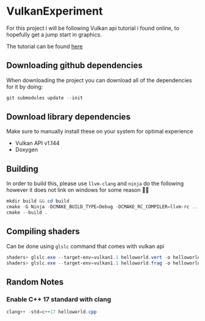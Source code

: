 # VulkanExperiment

For this project i will be following Vulkan api tutorial i found online, to hopefully get a jump start in graphics.

The tutorial can be found [here](https://vulkan-tutorial.com)

## Downloading github dependencies

When downloading the project you can download all of the dependencies for it by doing:

```powershell
git submodules update --init
```

## Download library dependencies

Make sure to manually install these on your system for optimal experience

* Vulkan API v1.144
* Doxygen

## Building

In order to build this, please use `llvm-clang` and `ninja` do the following
however it does not link on windows for some reason 🤷‍♀️

```powershell
mkdir build && cd build
cmake -G Ninja -DCMAKE_BUILD_TYPE=Debug -DCMAKE_RC_COMPILER=llvm-rc ..
cmake --build .
```

## Compiling shaders

Can be done using `glslc` command that comes with vulkan api

```powershell
shaders> glslc.exe --target-env=vulkan1.1 helloworld.vert -o helloworld.vert.spv
shaders> glslc.exe --target-env=vulkan1.1 helloworld.frag -o helloworld.frag.spv
```

## Random Notes

### Enable C++ 17 standard with clang

```powershell
clang++ -std=c++17 helloworld.cpp
```
